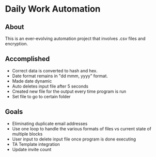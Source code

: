 # Daily Work Automation

## About 

This is an ever-evolving automation project that involves .csv files and encryption.
<br>

## Accomplished
* Correct data is converted to hash and hex. 
* Date format remains in "dd mmm, yyyy" format.
* Made date dynamic
* Auto deletes input file after 5 seconds
* Created new file for the output every time program is run
* Set file to go to certain folder

## Goals

* Eliminating duplicate email addresses
* Use one loop to handle the various formats of files vs current state of multiple blocks
* User input to delete input file once program is done executing
* TA Template integration
* Update invite count